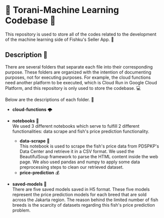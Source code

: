 # 🐠 Torani-Machine Learning Codebase 🧠

This repository is used to store all of the codes related to the development of the machine learning side of Fishku's Seller App. 📲

## Description 📝
There are several folders that separate each file into their corresponding purpose. These folders are organized with the intention of documenting purposes, not for executing purposes. For example, the cloud functions need another platform to be executed, which is Cloud Run in Google Cloud Platform, and this repository is only used to store the codebase. 💻

Below are the descriptions of each folder. 📂

* **cloud-functions** 🌩️

* **notebooks** 📓  
We used 3 different notebooks which serve to fulfill 2 different functionalities: data scrape and fish's price prediction functionality.
    * **data-scrape** 🎣  
    This notebook is used to scrape the fish's price data from PDSPKP's Data Center and retrieve it in a CSV format. We used the BeautifulSoup framework to parse the HTML content inside the web page. We also used pandas and numpy to apply some data preprocessing steps to clean our retrieved dataset.
    * **price-prediction** 💰
* **saved-models** 💾  
There are five saved models saved in H5 format. These five models represent the price prediction models for each breed that are sold across the Jakarta region. The reason behind the limited number of fish breeds is the scarcity of datasets regarding this fish's price prediction problem.
